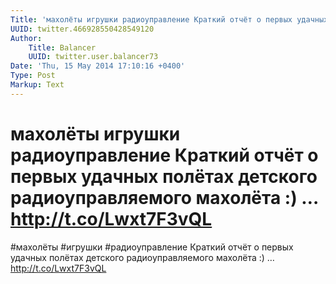 ```yaml
---
Title: 'махолёты игрушки радиоуправление Краткий отчёт о первых удачных полётах детского радиоуправляемого махолёта :) … http://t.co/Lwxt7F3vQL'
UUID: twitter.466928550428549120
Author:
    Title: Balancer
    UUID: twitter.user.balancer73
Date: 'Thu, 15 May 2014 17:10:16 +0400'
Type: Post
Markup: Text
---
```


# махолёты игрушки радиоуправление Краткий отчёт о первых удачных полётах детского радиоуправляемого махолёта :) … http://t.co/Lwxt7F3vQL

#махолёты #игрушки #радиоуправление Краткий отчёт о первых
удачных полётах детского радиоуправляемого махолёта :)
… http://t.co/Lwxt7F3vQL